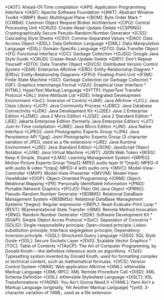 *[AOT]: Ahead-Of-Time compilation
*[API]: Application Programming Interface
*[ASF]: Apache Software Foundation
*[AWT]: Abstract Window Toolkit
*[BMP]: Basic Multilingual Plane
*[BOM]: Byte Order Mark
*[CORBA]: Common Object Request Broker Architecture
*[CPU]: Central Processing Unit
*[CRUD]: Create-Read-Update-Delete
*[CSPRNG]: Cryptographically Secure Pseudo-Random Number Generator
*[CSS]: Cascading Style Sheets
*[CSV]: Comma-Separated Values
*[DAO]: Data Access Object
*[DDL]: Data Definition Language
*[DML]: Data Manipulation Language
*[DSL]: Domain-Specific Language
*[DTO]: Data Transfer Object
*[FI]: Functional Interface
*[GC]: Garbage Collection
*[GJSG]: Google Java Style Guide
*[CRUD]: Create-Read-Update-Delete
*[DRY]: Don't Repeat Yourself
*[DTO]: Data Transfer Object
*[DVCS]: Distributed Version Control System
*[EAR]: Enterprise ARchive
*[ERD]: Entity-Relationship Diagram
*[ERDs]: Entity-Relationship Diagrams
*[FPU]: Floating-Point Unit
*[FSM]: Finite-State Machine
*[GC]: Garbage Collection (or Garbage Collector)
*[GIF]: Graphics Interchange Format
*[GUI]: Graphical User Interface 
*[HTML]: HyperText Markup Language
*[HTTP]: HyperText Transfer Protocol
*[IAL]: Inline Attribute List
*[IDE]: Integrated Development Environment
*[IoC]: Inversion of Control
*[JAR]: Java ARchive
*[JCL]: Java Class Library
*[JCP]: Java Community Process
*[JDBC]: Java Database Connectivity
*[JDK]: Java Development Kit
*[J2EE]: Java 2 Enterprise Edition
*[J2ME]: Java 2 Micro Edition
*[J2SE]: Java 2 Standard Edition
*[JEE]: Jakarta Enterprise Edition (formerly Java Enterprise Edition)
*[JIT]: Just-In-Time compilation
*[JME]: Java Micro Edition
*[JNI]: Java Native Interface
*[JPEG]: Joint Photographic Experts Group
*[JPA]: Java Persistence API
*[jpg]: Joint Photographic Experts Group (3-character variation of JPEG, used as a file extension)
*[JRE]: Java Runtime Environment
*[JSE]: Java Standard Edition
*[JSON]: JavaScript Object Notation
*[JVM]: Java Virtual Machine
*[JWT]: JSON Web Token
*[KISS]: Keep It Simple, Stupid
*[LMS]: Learning Management System
*[MPEG]: Motion Picture Experts Group
*[mp3]: MPEG audio layer III
*[mp4]: MPEG-4 with audio & video
*[mpa]: MPEG-4 with audio only
*[MVC]: Model-View-Controller
*[MVP]: Model-View-Presenter
*[MVVM]: Model-View-ViewModel
*[OOP]: Object-Oriented Programming
*[ORM]: Object-Relational Mapping
*[PII]: Personally Identifiable Information
*[PNG]: Portable Network Graphics
*[POJO]: Plain Old Java Object
*[PRNG]: Pseudo-Random Number Generator
*[RDBMS]: Relational DataBase Management System
*[RDBMSs]: Relational DataBase Management Systems
*[regex]: Regular expression
*[REPL]: Read-Evaluate-Print Loop
*[REST]: REpresentational State Transfer
*[RMI]: Remote Method Invocation
*[RNG]: Random Number Generator
*[SDK]: Software Development Kit
*[SOAP]: Simple Object Acces Protocol
*[SoC]: Separation of Concerns 
*[SOLID]: Single-responsibility principle; Open-closed principle; Liskov substitution principle; Interface segregation principle; Dependency inversion principle.
*[SQL]: Structured Query Language
*[SSG]: SQL Style Guide
*[SSL]: Secure Sockets Layer
*[SVG]: Scalable Vector Graphics
*[TOC]: Table of Contents
*[TAoCP]: The Art of Computer Programming, by Donald Knuth---the definitive reference work on algorithms.
*[TeX]: Typesetting system invented by Donald Knuth, used for formatting complex or technical content, such as mathematical formulas.
*[VCS]: Version Control System
*[WAR]: Web application ARchive
*[XML]: eXtensible Markup Language
*[XML-RPC]: XML Remote Procedure Call
*[XSD]: XML Schema Definition
*[XSL]: eXtensible Stylesheet Language
*[XSLT]: XSL Transformations
*[YAGNI]: You Ain't Gonna Need It 
*[YAML]: Yaml Ain't a Markup Language (originally, Yet Another Markup Language)
*[yml]: 3-character variation of YAML, used as a file extension
